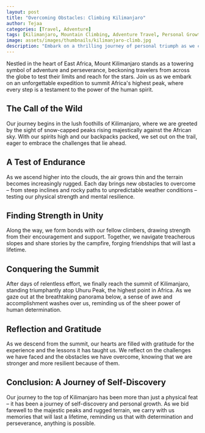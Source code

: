 ```yaml
---
layout: post
title: "Overcoming Obstacles: Climbing Kilimanjaro"
author: Tejaa
categories: [Travel, Adventure]
tags: [Kilimanjaro, Mountain Climbing, Adventure Travel, Personal Growth]
image: assets/images/thumbnails/kilimanjaro-climb.jpg
description: "Embark on a thrilling journey of personal triumph as we conquer the majestic peaks of Mount Kilimanjaro."
---
```


Nestled in the heart of East Africa, Mount Kilimanjaro stands as a towering symbol of adventure and perseverance, beckoning travelers from across the globe to test their limits and reach for the stars. Join us as we embark on an unforgettable expedition to summit Africa's highest peak, where every step is a testament to the power of the human spirit.

## The Call of the Wild

Our journey begins in the lush foothills of Kilimanjaro, where we are greeted by the sight of snow-capped peaks rising majestically against the African sky. With our spirits high and our backpacks packed, we set out on the trail, eager to embrace the challenges that lie ahead.

## A Test of Endurance

As we ascend higher into the clouds, the air grows thin and the terrain becomes increasingly rugged. Each day brings new obstacles to overcome – from steep inclines and rocky paths to unpredictable weather conditions – testing our physical strength and mental resilience.

## Finding Strength in Unity

Along the way, we form bonds with our fellow climbers, drawing strength from their encouragement and support. Together, we navigate treacherous slopes and share stories by the campfire, forging friendships that will last a lifetime.

## Conquering the Summit

After days of relentless effort, we finally reach the summit of Kilimanjaro, standing triumphantly atop Uhuru Peak, the highest point in Africa. As we gaze out at the breathtaking panorama below, a sense of awe and accomplishment washes over us, reminding us of the sheer power of human determination.

## Reflection and Gratitude

As we descend from the summit, our hearts are filled with gratitude for the experience and the lessons it has taught us. We reflect on the challenges we have faced and the obstacles we have overcome, knowing that we are stronger and more resilient because of them.

## Conclusion: A Journey of Self-Discovery

Our journey to the top of Kilimanjaro has been more than just a physical feat – it has been a journey of self-discovery and personal growth. As we bid farewell to the majestic peaks and rugged terrain, we carry with us memories that will last a lifetime, reminding us that with determination and perseverance, anything is possible.
